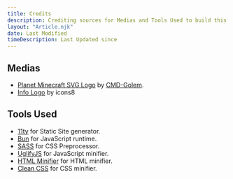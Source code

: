 ```yaml
---
title: Credits
description: Crediting sources for Medias and Tools Used to build this website
layout: "Article.njk"
date: Last Modified
timeDescription: Last Updated since
---
```


## Medias

- [Planet Minecraft SVG Logo](https://www.planetminecraft.com/blog/planet-minecraft-svg-logo/) by [CMD-Golem](https://www.planetminecraft.com/member/cmd-golem/).
- [Info Logo](https://github.com/icons8/windows-10-icons) by icons8

## Tools Used

- [11ty](https://11ty.dev) for Static Site generator.
- [Bun](https://bun.sh) for JavaScript runtime.
- [SASS](https://sass-lang.com) for CSS Preprocessor.
- [UglifyJS](https://www.npmjs.com/package/uglify-js) for JavaScript minifier.
- [HTML Minifier](https://www.npmjs.com/package/html-minifier) for HTML minifier.
- [Clean CSS](https://www.npmjs.com/package/clean-css) for CSS minifier.